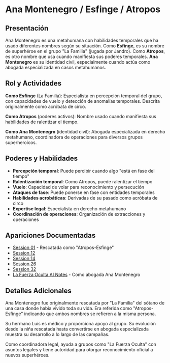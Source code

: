 # Ana Montenegro / Esfinge / Atropos

## Presentación
Ana Montenegro es una metahumana con habilidades temporales que ha usado diferentes nombres según su situación. Como **Esfinge**, es su nombre de superhéroe en el grupo "La Familia" (jugada por Jandro). Como **Atropos**, es otro nombre que usa cuando manifiesta sus poderes temporales. **Ana Montenegro** es su identidad civil, especialmente cuando actúa como abogada especializada en casos metahumanos.

## Rol y Actividades
**Como Esfinge** (La Familia): Especialista en percepción temporal del grupo, con capacidades de vuelo y detección de anomalías temporales. Descrita originalmente como acróbata de circo.

**Como Atropos** (poderes activos): Nombre usado cuando manifiesta sus habilidades de ralentizar el tiempo.

**Como Ana Montenegro** (identidad civil): Abogada especializada en derecho metahumano, coordinadora de operaciones para diversos grupos superheroicos.

## Poderes y Habilidades
- **Percepción temporal**: Puede percibir cuando algo "está en fase del tiempo"
- **Ralentización temporal**: Como Atropos, puede ralentizar el tiempo
- **Vuelo**: Capacidad de volar para reconocimiento y persecución
- **Ataques de fase**: Puede ponerse en fase con entidades temporales
- **Habilidades acrobáticas**: Derivadas de su pasado como acróbata de circo
- **Expertise legal**: Especialista en derecho metahumano
- **Coordinación de operaciones**: Organización de extracciones y operaciones

## Apariciones Documentadas
- [Session 01](../../campaigns/la-familia/session-01.md) - Rescatada como "Atropos-Esfinge"
- [Session 12](../../campaigns/la-familia/session-12.md)
- [Session 14](../../campaigns/la-familia/session-14.md)
- [Session 26](../../campaigns/la-familia/session-26.md)
- [Session 32](../../campaigns/la-familia/session-32.md)
- [La Fuerza Oculta AI Notes](../../campaigns/la-fuerza-oculta/ai-notes/) - Como abogada Ana Montenegro

## Detalles Adicionales
Ana Montenegro fue originalmente rescatada por "La Familia" del sótano de una casa donde había vivido toda su vida. Era referida como "Atropos-Esfinge" indicando que ambos nombres se refieren a la misma persona.

Su hermano Luis es médico y proporciona apoyo al grupo. Su evolución desde la niña rescatada hasta convertirse en abogada especializada muestra su desarrollo a lo largo de las campañas.

Como coordinadora legal, ayuda a grupos como "La Fuerza Oculta" con asuntos legales y tiene autoridad para otorgar reconocimiento oficial a nuevos superhéroes.